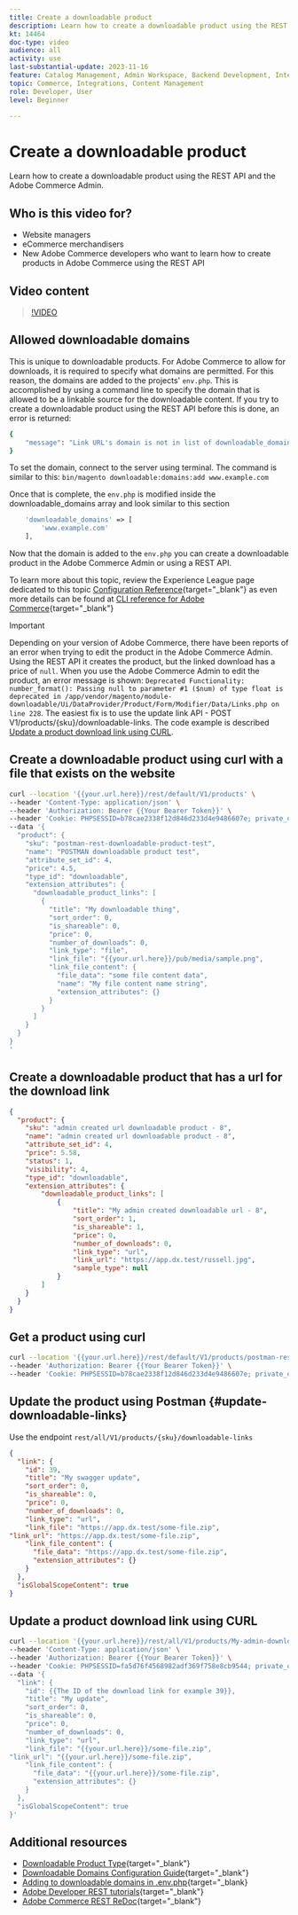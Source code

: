 ```yaml
---
title: Create a downloadable product
description: Learn how to create a downloadable product using the REST API and the Adobe Commerce Admin.
kt: 14464
doc-type: video
audience: all
activity: use
last-substantial-update: 2023-11-16
feature: Catalog Management, Admin Workspace, Backend Development, Integration, REST
topic: Commerce, Integrations, Content Management
role: Developer, User
level: Beginner

---
```

# Create a downloadable product

Learn how to create a downloadable product using the REST API and the Adobe Commerce Admin. 

## Who is this video for?

- Website managers
- eCommerce merchandisers
- New Adobe Commerce developers who want to learn how to create products in Adobe Commerce using the REST API

## Video content

>[!VIDEO](https://video.tv.adobe.com/v/3425753?learn=on)

## Allowed downloadable domains

This is unique to downloadable products. For Adobe Commerce to allow for downloads, it is required to specify what domains are permitted. For this reason, the domains are added to the projects' `env.php`. This is accomplished by using a command line to specify the domain that is allowed to be a linkable source for the downloadable content. If you try to create a downloadable product using the REST API before this is done, an error is returned:

```bash
{
    "message": "Link URL's domain is not in list of downloadable_domains in env.php."
}

```

To set the domain, connect to the server using terminal. The command is similar to this: `bin/magento downloadable:domains:add www.example.com`

Once that is complete, the `env.php` is modified inside the downloadable_domains array and look similar to this section

```php
    'downloadable_domains' => [
        'www.example.com'
    ],
```

Now that the domain is added to the `env.php` you can create a downloadable product in the Adobe Commerce Admin or using a REST API.

To learn more about this topic, review the Experience League page dedicated to this topic [Configuration Reference](https://experienceleague.adobe.com/docs/commerce-operations/configuration-guide/files/config-reference-envphp.html#downloadable_domains){target="_blank"} as even more details can be found at [CLI reference for Adobe Commerce](https://experienceleague.adobe.com/docs/commerce-operations/reference/magento-open-source.html#downloadable%3Adomains%3Aadd){target="_blank"}

>[!IMPORTANT]
>Depending on your version of Adobe Commerce, there have been reports of an error when trying to edit the product in the Adobe Commerce Admin. Using the REST API it creates the product, but the linked download has a price of `null`. When you use the Adobe Commerce Admin to edit the product, an error message is shown: `Deprecated Functionality: number_format(): Passing null to parameter #1 ($num) of type float is deprecated in /app/vendor/magento/module-downloadable/Ui/DataProvider/Product/Form/Modifier/Data/Links.php on line 228`. The easiest fix is to use the update link API - POST V1/products/{sku}/downloadable-links. The code example is described [Update a product download link using CURL](#update-downloadable-links).

## Create a downloadable product using curl with a file that exists on the website

```bash
curl --location '{{your.url.here}}/rest/default/V1/products' \
--header 'Content-Type: application/json' \
--header 'Authorization: Bearer {{Your Bearer Token}}' \
--header 'Cookie: PHPSESSID=b78cae2338f12d846d233d4e9486607e; private_content_version=564dde2976849891583a9a649073f01e' \
--data '{
  "product": {
    "sku": "postman-rest-downloadable-product-test",
    "name": "POSTMAN downloadable product test",
    "attribute_set_id": 4,
    "price": 4.5,
    "type_id": "downloadable",
    "extension_attributes": {
      "downloadable_product_links": [
        {
          "title": "My downloadable thing",
          "sort_order": 0,
          "is_shareable": 0,
          "price": 0,
          "number_of_downloads": 0,
          "link_type": "file",
          "link_file": "{{your.url.here}}/pub/media/sample.png",
          "link_file_content": {
            "file_data": "some file content data",
            "name": "My file content name string",
            "extension_attributes": {}
          }
        }
      ]
    }
  }
}
'
```

## Create a downloadable product that has a url for the download link

```json
{
  "product": {
    "sku": "admin created url downloadable product - 8",
    "name": "admin created url downloadable product - 8",
    "attribute_set_id": 4,
    "price": 5.58,
    "status": 1,
    "visibility": 4,
    "type_id": "downloadable",
    "extension_attributes": {
        "downloadable_product_links": [
            {
                "title": "My admin created downloadable url - 8",
                "sort_order": 1,
                "is_shareable": 1,
                "price": 0,
                "number_of_downloads": 0,
                "link_type": "url",
                "link_url": "https://app.dx.test/russell.jpg",
                "sample_type": null
            }
        ]
    }
  }
}
```

## Get a product using curl

```bash
curl --location '{{your.url.here}}/rest/default/V1/products/postman-rest-downloadable-product-test' \
--header 'Authorization: Bearer {{Your Bearer Token}}' \
--header 'Cookie: PHPSESSID=b78cae2338f12d846d233d4e9486607e; private_content_version=564dde2976849891583a9a649073f01e'
```

## Update the product using Postman {#update-downloadable-links}

Use the endpoint `rest/all/V1/products/{sku}/downloadable-links`

```json
{
  "link": {
    "id": 39,
    "title": "My swagger update",
    "sort_order": 0,
    "is_shareable": 0,
    "price": 0,
    "number_of_downloads": 0,
    "link_type": "url",
    "link_file": "https://app.dx.test/some-file.zip",
"link_url": "https://app.dx.test/some-file.zip",
    "link_file_content": {
      "file_data": "https://app.dx.test/some-file.zip",
      "extension_attributes": {}
    }
  },
  "isGlobalScopeContent": true
}
```

## Update a product download link using CURL

```bash
curl --location '{{your.url.here}}/rest/all/V1/products/My-admin-download-product-4/downloadable-links' \
--header 'Content-Type: application/json' \
--header 'Authorization: Bearer {{Your Bearer Token}}' \
--header 'Cookie: PHPSESSID=fa5d76f4568982adf369f758e8cb9544; private_content_version=564dde2976849891583a9a649073f01e' \
--data '{
  "link": {
    "id": {{The ID of the download link for example 39}},
    "title": "My update",
    "sort_order": 0,
    "is_shareable": 0,
    "price": 0,
    "number_of_downloads": 0,
    "link_type": "url",
    "link_file": "{{your.url.here}}/some-file.zip",
"link_url": "{{your.url.here}}/some-file.zip",
    "link_file_content": {
      "file_data": "{{your.url.here}}/some-file.zip",
      "extension_attributes": {}
    }
  },
  "isGlobalScopeContent": true
}'
```

## Additional resources

- [Downloadable Product Type](https://experienceleague.adobe.com/docs/commerce-admin/catalog/products/types/product-create-downloadable.html){target="_blank"}
- [Downloadable Domains Configuration Guide](https://experienceleague.adobe.com/docs/commerce-operations/configuration-guide/files/config-reference-envphp.html#downloadable_domains){target="_blank"}
- [Adding to downloadable domains in .env.php](https://experienceleague.adobe.com/docs/commerce-operations/reference/magento-open-source.html#downloadable%3Adomains%3Aadd){target="_blank}
- [Adobe Developer REST tutorials](https://developer.adobe.com/commerce/webapi/rest/tutorials/prerequisite-tasks/){target="_blank"}
- [Adobe Commerce REST ReDoc](https://adobe-commerce.redoc.ly/2.4.6-admin/tag/products#operation/PostV1Products){target="_blank"}
